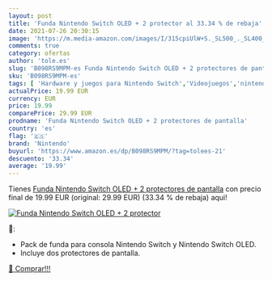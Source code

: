 ```yaml
---
layout: post
title: 'Funda Nintendo Switch OLED + 2 protector al 33.34 % de rebaja'
date: 2021-07-26 20:30:15
image: 'https://m.media-amazon.com/images/I/315cpiUlW+S._SL500_._SL400_.jpg'
comments: true
category: ofertas
author: 'tole.es'
slug: 'B098RS9MPM-es Funda Nintendo Switch OLED + 2 protectores de pantalla'
sku: 'B098RS9MPM-es'
tags: [ 'Hardware y juegos para Nintendo Switch','Videojuegos','nintendo', ]
actualPrice: 19.99 EUR
currency: EUR
price: 19.99
comparePrice: 29.99 EUR
prodname: 'Funda Nintendo Switch OLED + 2 protectores de pantalla'
country: 'es'
flag: '🇪🇸'
brand: 'Nintendo'
buyurl: 'https://www.amazon.es/dp/B098RS9MPM/?tag=tolees-21'
descuento: '33.34'
average: '19.99'
---
```


Tienes [Funda Nintendo Switch OLED + 2 protectores de pantalla](https://www.amazon.es/dp/B098RS9MPM/?tag=tolees-21) con precio final de  19.99 EUR (original: 29.99 EUR) (33.34 %  de rebaja) aqui!

[![Funda Nintendo Switch OLED + 2 protector](https://m.media-amazon.com/images/I/315cpiUlW+S._SL500_._SL400_.jpg)](https://www.amazon.es/dp/B098RS9MPM/?tag=tolees-21)

🔎:

- Pack de funda para consola Nintendo Switch y Nintendo Switch OLED.
- Incluye dos protectores de pantalla.

[🛒 Comprar!!!](https://www.amazon.es/dp/B098RS9MPM/?tag=tolees-21)
